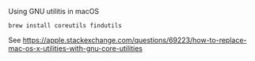 
Using GNU utilitis in macOS
```
brew install coreutils findutils
```
See https://apple.stackexchange.com/questions/69223/how-to-replace-mac-os-x-utilities-with-gnu-core-utilities
